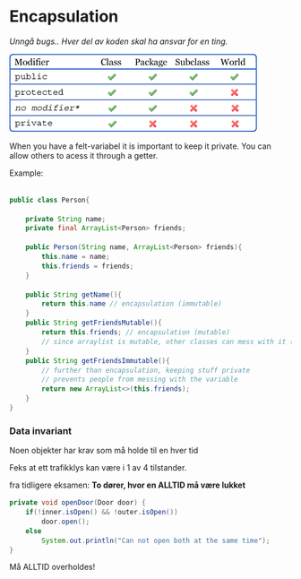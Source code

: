 # Encapsulation

*Unngå bugs.. Hver del av koden skal ha ansvar for en ting.*

![alt text](imgs/modifiers.png)

When you have a felt-variabel it is important to keep it private.
You can allow others to acess it through a getter.

Example:

```java

public class Person{

    private String name;
    private final ArrayList<Person> friends;

    public Person(String name, ArrayList<Person> friends){
        this.name = name;
        this.friends = friends;
    }

    public String getName(){
        return this.name // encapsulation (immutable)
    }
    public String getFriendsMutable(){ 
        return this.friends; // encapsulation (mutable)
        // since arraylist is mutable, other classes can mess with it (even if final)
    }
    public String getFriendsImmutable(){ 
        // further than encapsulation, keeping stuff private
        // prevents people from messing with the variable
        return new ArrayList<>(this.friends); 
    }
}
```
### Data invariant
Noen objekter har krav som må holde til en
hver tid

Feks at ett trafikklys kan være i 1 av 4 tilstander.

fra tidligere eksamen: **To dører, hvor en ALLTID må være lukket**
```java
private void openDoor(Door door) {
    if(!inner.isOpen() && !outer.isOpen())
        door.open();
    else
        System.out.println("Can not open both at the same time");
}
```
Må ALLTID overholdes!
